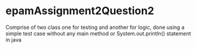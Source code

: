 # epamAssignment2Question2
Comprise of two class one for testing and another for logic, done using a simple test case without any main method or System.out.println() statement in java
